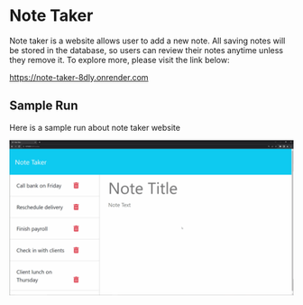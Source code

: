 # Note Taker
Note taker is a website allows user to add a new note. All saving notes will be stored in the database, so users can review their notes anytime unless they remove it. To explore more, please visit the link below:

https://note-taker-8dly.onrender.com

## Sample Run
Here is a sample run about note taker website

![Note taker GIF](Assets/sample-run.gif)
